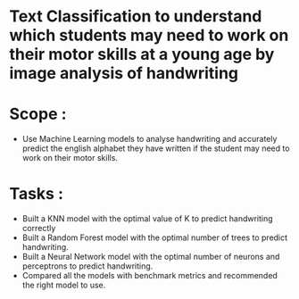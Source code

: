 # Text Classification to understand which students may need to work on their motor skills at a young age by image analysis of handwriting
# Scope : 
  - Use Machine Learning models to analyse handwriting and accurately predict the english alphabet they have written if the student may need to work on their motor skills.
# Tasks : 
  - Built a KNN model with the optimal value of K to predict handwriting correctly 
  - Built a Random Forest model with the optimal number of trees to predict handwriting. 
  - Built a Neural Network model with the optimal number of neurons and perceptrons to predict handwriting. 
  - Compared all the models with benchmark metrics and recommended the right model to use.
